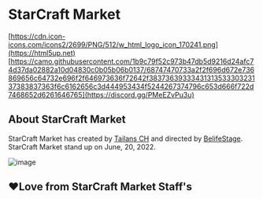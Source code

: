 # StarCraft Market

[https://cdn.icon-icons.com/icons2/2699/PNG/512/w_html_logo_icon_170241.png](https://html5up.net)
[https://camo.githubusercontent.com/1b9c79f52c973b47db5d9216d24afc74d37da02882a10d04830c0b05b06b0137/68747470733a2f2f696d672e736869656c64732e696f2f646973636f72642f3837363933343131353330323137383837363f6c6162656c3d444953434f5244267374796c653d666f722d7468652d6261646765](https://discord.gg/PMeEZvPu3u)

## About StarCraft Market

StarCraft Market has created by [Tailans CH](https://github.com/TailansCH) and directed by [BelifeStage](https://github.com/BelifeStage). StarCraft Market stand up on June, 20, 2022.

![image](https://user-images.githubusercontent.com/108140520/175567352-3bc28337-8d3a-4965-b877-54a7cffa08ea.png)



## ❤️Love from StarCraft Market Staff's
